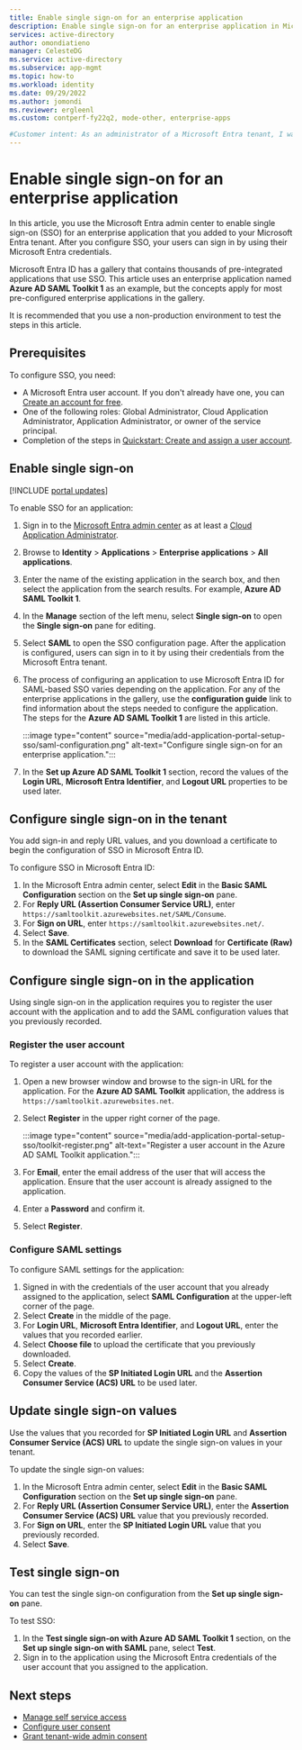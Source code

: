 ```yaml
---
title: Enable single sign-on for an enterprise application
description: Enable single sign-on for an enterprise application in Microsoft Entra ID.
services: active-directory
author: omondiatieno
manager: CelesteDG
ms.service: active-directory
ms.subservice: app-mgmt
ms.topic: how-to
ms.workload: identity
ms.date: 09/29/2022
ms.author: jomondi
ms.reviewer: ergleenl
ms.custom: contperf-fy22q2, mode-other, enterprise-apps

#Customer intent: As an administrator of a Microsoft Entra tenant, I want to enable single sign-on for an enterprise application.
---
```


# Enable single sign-on for an enterprise application

In this article, you use the Microsoft Entra admin center to enable single sign-on (SSO) for an enterprise application that you added to your Microsoft Entra tenant. After you configure SSO, your users can sign in by using their Microsoft Entra credentials. 

Microsoft Entra ID has a gallery that contains thousands of pre-integrated applications that use SSO. This article uses an enterprise application named **Azure AD SAML Toolkit 1** as an example, but the concepts apply for most pre-configured enterprise applications in the gallery.

It is recommended that you use a non-production environment to test the steps in this article.

## Prerequisites

To configure SSO, you need:

- A Microsoft Entra user account. If you don't already have one, you can [Create an account for free](https://azure.microsoft.com/free/?WT.mc_id=A261C142F).
- One of the following roles: Global Administrator, Cloud Application Administrator, Application Administrator, or owner of the service principal.
- Completion of the steps in [Quickstart: Create and assign a user account](add-application-portal-assign-users.md).

## Enable single sign-on

[!INCLUDE [portal updates](~/articles/active-directory/includes/portal-update.md)]

To enable SSO for an application:

1. Sign in to the [Microsoft Entra admin center](https://entra.microsoft.com) as at least a [Cloud Application Administrator](../roles/permissions-reference.md#cloud-application-administrator).
1. Browse to **Identity** > **Applications** > **Enterprise applications** > **All applications**. 
1. Enter the name of the existing application in the search box, and then select the application from the search results. For example, **Azure AD SAML Toolkit 1**.
1. In the **Manage** section of the left menu, select **Single sign-on** to open the **Single sign-on** pane for editing.
1. Select **SAML** to open the SSO configuration page. After the application is configured, users can sign in to it by using their credentials from the Microsoft Entra tenant.
1. The process of configuring an application to use Microsoft Entra ID for SAML-based SSO varies depending on the application. For any of the enterprise applications in the gallery, use the **configuration guide** link to find information about the steps needed to configure the application. The steps for the **Azure AD SAML Toolkit 1** are listed in this article.

    :::image type="content" source="media/add-application-portal-setup-sso/saml-configuration.png" alt-text="Configure single sign-on for an enterprise application.":::

1. In the **Set up Azure AD SAML Toolkit 1** section, record the values of the **Login URL**, **Microsoft Entra Identifier**, and **Logout URL** properties to be used later.

## Configure single sign-on in the tenant

You add sign-in and reply URL values, and you download a certificate to begin the configuration of SSO in Microsoft Entra ID.

To configure SSO in Microsoft Entra ID:

1. In the Microsoft Entra admin center, select **Edit** in the **Basic SAML Configuration** section on the **Set up single sign-on** pane. 
1. For **Reply URL (Assertion Consumer Service URL)**, enter `https://samltoolkit.azurewebsites.net/SAML/Consume`.
1. For **Sign on URL**, enter `https://samltoolkit.azurewebsites.net/`.
1. Select **Save**.
1. In the **SAML Certificates** section, select **Download** for **Certificate (Raw)** to download the SAML signing certificate and save it to be used later.

## Configure single sign-on in the application

Using single sign-on in the application requires you to register the user account with the application and to add the SAML configuration values that you previously recorded.

### Register the user account

To register a user account with the application:

1. Open a new browser window and browse to the sign-in URL for the application. For the **Azure AD SAML Toolkit** application, the address is `https://samltoolkit.azurewebsites.net`.
1. Select **Register** in the upper right corner of the page.

    :::image type="content" source="media/add-application-portal-setup-sso/toolkit-register.png" alt-text="Register a user account in the Azure AD SAML Toolkit application.":::

1. For **Email**, enter the email address of the user that will access the application. Ensure that the user account is already assigned to the application.
1. Enter a **Password** and confirm it.
1. Select **Register**.

### Configure SAML settings

To configure SAML settings for the application:

1. Signed in with the credentials of the user account that you already assigned to the application, select **SAML Configuration** at the upper-left corner of the page.
1. Select **Create** in the middle of the page.
1. For **Login URL**, **Microsoft Entra Identifier**, and **Logout URL**, enter the values that you recorded earlier.
1. Select **Choose file** to upload the certificate that you previously downloaded.
1. Select **Create**.
1. Copy the values of the **SP Initiated Login URL** and the **Assertion Consumer Service (ACS) URL** to be used later.

## Update single sign-on values

Use the values that you recorded for **SP Initiated Login URL** and **Assertion Consumer Service (ACS) URL** to update the single sign-on values in your tenant.

To update the single sign-on values:

1. In the Microsoft Entra admin center, select **Edit** in the **Basic SAML Configuration** section on the **Set up single sign-on** pane. 
1. For **Reply URL (Assertion Consumer Service URL)**, enter the **Assertion Consumer Service (ACS) URL** value that you previously recorded.
1. For **Sign on URL**, enter the **SP Initiated Login URL** value that you previously recorded.
1. Select **Save**.

## Test single sign-on

You can test the single sign-on configuration from the **Set up single sign-on** pane.

To test SSO:

1. In the **Test single sign-on with Azure AD SAML Toolkit 1** section, on the **Set up single sign-on with SAML** pane, select **Test**.
1. Sign in to the application using the Microsoft Entra credentials of the user account that you assigned to the application.


## Next steps

- [Manage self service access](manage-self-service-access.md)
- [Configure user consent](configure-user-consent.md)
- [Grant tenant-wide admin consent](grant-admin-consent.md)
